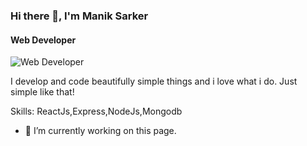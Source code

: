 ### Hi there 👋, I'm Manik Sarker
#### Web Developer
![Web Developer](https://i.ibb.co/DLFjTHq/Black-Minimalist-Corporate-Professional-Profile-Linked-In-Banner.png)

I develop and code beautifully simple things and i love what i do. Just simple like that!

Skills: ReactJs,Express,NodeJs,Mongodb

- 🔭 I’m currently working on this page. 






